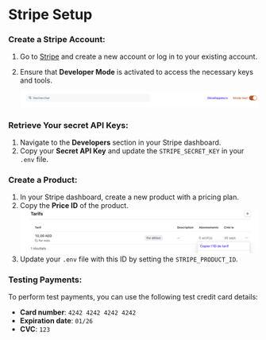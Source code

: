 # Stripe Setup

### Create a Stripe Account:

1. Go to [Stripe](https://stripe.com) and create a new account or log in to your existing account.

2. Ensure that **Developer Mode** is activated to access the necessary keys and tools.

   ![Stripe Developer Mode selected](../public/images/readme/stripe/select-developer.png)

### Retrieve Your secret API Keys:

1. Navigate to the **Developers** section in your Stripe dashboard.
2. Copy your **Secret API Key** and update the `STRIPE_SECRET_KEY` in your `.env` file.


### Create a Product:

1. In your Stripe dashboard, create a new product with a pricing plan.
2. Copy the **Price ID** of the product.
   ![Stripe price id](../public/images/readme/stripe/price-id.png)
3. Update your `.env` file with this ID by setting the `STRIPE_PRODUCT_ID`.

### Testing Payments:

To perform test payments, you can use the following test credit card details:

- **Card number**: `4242 4242 4242 4242`
- **Expiration date**: `01/26`
- **CVC**: `123`
